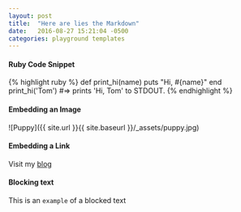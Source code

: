 ```yaml
---
layout: post
title:  "Here are lies the Markdown"
date:   2016-08-27 15:21:04 -0500
categories: playground templates
---
```

#### Ruby Code Snippet
{% highlight ruby %}
def print_hi(name)
  puts "Hi, #{name}"
end
print_hi('Tom')
#=> prints 'Hi, Tom' to STDOUT.
{% endhighlight %}

#### Embedding an Image 
![Puppy]({{ site.url }}{{ site.baseurl }}/_assets/puppy.jpg)

#### Embedding a Link
Visit my [blog][blog-url]

#### Blocking text 
This is an `example` of a blocked text

[blog-url]:  https://wolfier.github.io/blog/